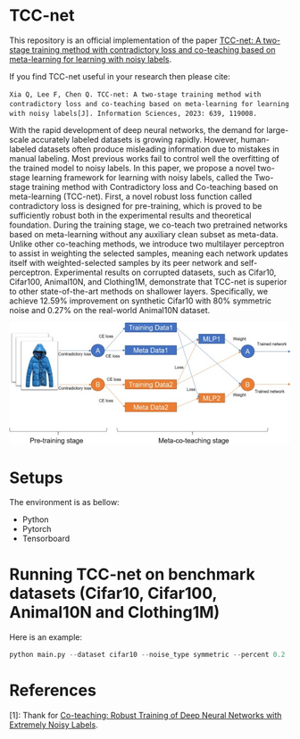 # TCC-net
This repository is an official implementation of the paper [TCC-net: A two-stage training method with contradictory loss and co-teaching based on meta-learning for learning with noisy labels](https://www.sciencedirect.com/science/article/pii/S0020025523005935?utm_campaign=STMJ_AUTH_SERV_PUBLISHED&utm_medium=email&utm_acid=268358976&SIS_ID=&dgcid=STMJ_AUTH_SERV_PUBLISHED&CMX_ID=&utm_in=DM365873&utm_source=AC_).

If you find TCC-net useful in your research then please cite:

`Xia Q, Lee F, Chen Q. TCC-net: A two-stage training method with contradictory loss and co-teaching based on meta-learning for learning with noisy labels[J]. Information Sciences, 2023: 639, 119008.`

With the rapid development of deep neural networks, the demand for large-scale accurately labeled datasets is growing rapidly. However, human-labeled datasets often produce misleading information due to mistakes in manual labeling. Most previous works fail to control well the overfitting of the trained model to noisy labels. In this paper, we propose a novel two-stage learning framework for learning with noisy labels, called the Two-stage training method with Contradictory loss and Co-teaching based on meta-learning (TCC-net). First, a novel robust loss function called contradictory loss is designed for pre-training, which is proved to be sufficiently robust both in the experimental results and theoretical foundation. During the training stage, we co-teach two pretrained networks based on meta-learning without any auxiliary clean subset as meta-data. Unlike other co-teaching methods, we introduce two multilayer perceptron to assist in weighting the selected samples, meaning each network updates itself with weighted-selected samples by its peer network and self-perceptron. Experimental results on corrupted datasets, such as Cifar10, Cifar100, Animal10N, and Clothing1M, demonstrate that TCC-net is superior to other state-of-the-art methods on shallower layers. Specifically, we achieve 12.59% improvement on synthetic Cifar10 with 80% symmetric noise and 0.27% on the real-world Animal10N dataset.

<div align=center>
<img src="https://github.com/QiangqiangXia/TCC-net/blob/main/TCC-net.png"> <width="500" height="300">
</div>

# Setups

The environment is as bellow:

* Python
* Pytorch
* Tensorboard

# Running TCC-net on benchmark datasets (Cifar10, Cifar100, Animal10N and Clothing1M)

Here is an example:

```python
python main.py --dataset cifar10 --noise_type symmetric --percent 0.2
```

# References

[1]: Thank for [Co-teaching: Robust Training of Deep Neural Networks with Extremely Noisy Labels](https://github.com/bhanML/Co-teaching).
